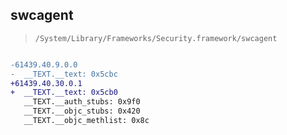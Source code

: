 ## swcagent

> `/System/Library/Frameworks/Security.framework/swcagent`

```diff

-61439.40.9.0.0
-  __TEXT.__text: 0x5cbc
+61439.40.30.0.1
+  __TEXT.__text: 0x5cb0
   __TEXT.__auth_stubs: 0x9f0
   __TEXT.__objc_stubs: 0x420
   __TEXT.__objc_methlist: 0x8c

```
